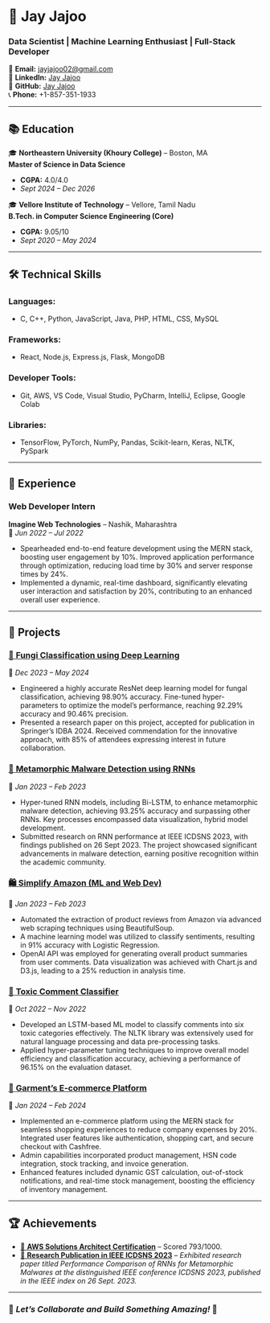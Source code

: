 # 🌟 Jay Jajoo  

### **Data Scientist | Machine Learning Enthusiast | Full-Stack Developer**  

📧 **Email:** [jayjajoo02@gmail.com](mailto:jayjajoo02@gmail.com)  
🔗 **LinkedIn:** [Jay Jajoo](https://www.linkedin.com/in/jay-jajoo-64958b15a)  
🐙 **GitHub:** [Jay Jajoo](https://github.com/JayJajoo)  
📞 **Phone:** +1-857-351-1933  

---

## 📚 **Education**  

🎓 **Northeastern University (Khoury College)** – Boston, MA  
**Master of Science in Data Science**  
- **CGPA:** 4.0/4.0  
- *Sept 2024 – Dec 2026*  

🎓 **Vellore Institute of Technology** – Vellore, Tamil Nadu  
**B.Tech. in Computer Science Engineering (Core)**  
- **CGPA:** 9.05/10  
- *Sept 2020 – May 2024*  

---

## 🛠️ Technical Skills  

### **Languages:**  
- C, C++, Python, JavaScript, Java, PHP, HTML, CSS, MySQL  

### **Frameworks:**  
- React, Node.js, Express.js, Flask, MongoDB  

### **Developer Tools:**  
- Git, AWS, VS Code, Visual Studio, PyCharm, IntelliJ, Eclipse, Google Colab  

### **Libraries:**  
- TensorFlow, PyTorch, NumPy, Pandas, Scikit-learn, Keras, NLTK, PySpark  

---

## 💼 **Experience**  

### **Web Developer Intern**  
**Imagine Web Technologies** – Nashik, Maharashtra  
📅 *Jun 2022 – Jul 2022*  
- Spearheaded end-to-end feature development using the MERN stack, boosting user engagement by 10%. Improved 
application performance through optimization, reducing load time by 30% and server response times by 24%. 
- Implemented a dynamic, real-time dashboard, significantly elevating user interaction and satisfaction by 20%, 
contributing to an enhanced overall user experience. 

---

## 📂 **Projects**  

### [🧠 **Fungi Classification using Deep Learning**](https://github.com/JayJajoo/Capstone-project)  
📅 *Dec 2023 – May 2024*  
- Engineered a highly accurate ResNet deep learning model for fungal classification, achieving 98.90% accuracy. Fine-tuned hyper-parameters to optimize the model’s performance, reaching 92.29% accuracy and 90.46% precision. 
- Presented a research paper on this project, accepted for publication in Springer’s IDBA 2024. Received commendation for the innovative approach, with 85% of attendees expressing interest in future collaboration.  

### [🔐 **Metamorphic Malware Detection using RNNs**](https://github.com/JayJajoo/Metamorphic-Malware-Detection)  
📅 *Jan 2023 – Feb 2023*  
- Hyper-tuned RNN models, including Bi-LSTM, to enhance metamorphic malware detection, achieving 93.25% 
accuracy and surpassing other RNNs. Key processes encompassed data visualization, hybrid model development. 
- Submitted research on RNN performance at IEEE ICDSNS 2023, with findings published on 26 Sept 2023. The project showcased significant advancements in malware detection, earning positive recognition within the academic community. 

### [🛍️ **Simplify Amazon (ML and Web Dev)**](https://github.com/JayJajoo/Amazon-Product-Anaysis-App)
📅 *Jan 2023 – Feb 2023*  
- Automated the extraction of product reviews from Amazon via advanced web scraping techniques using BeautifulSoup. 
- A machine learning model was utilized to classify sentiments, resulting in 91% accuracy with Logistic Regression. 
- OpenAI API was employed for generating overall product summaries from user comments. Data visualization was achieved with Chart.js and D3.js, leading to a 25% reduction in analysis time. 

### [💬 **Toxic Comment Classifier**](https://github.com/JayJajoo/Toxic-Comment-Classifier)
📅 *Oct 2022 – Nov 2022*  
- Developed an LSTM-based ML model to classify comments into six toxic categories effectively. The NLTK library was extensively used for natural language processing and data pre-processing tasks. 
- Applied hyper-parameter tuning techniques to improve overall model efficiency and classification accuracy, achieving a performance of 96.15% on the evaluation dataset.

### [🛒 **Garment’s E-commerce Platform**](https://jgipl.netlify.app/) 
📅 *Jan 2024 – Feb 2024*  
- Implemented an e-commerce platform using the MERN stack for seamless shopping experiences to reduce company expenses by 20%. Integrated user features like authentication, shopping cart, and secure checkout with Cashfree. 
- Admin capabilities incorporated product management, HSN code integration, stock tracking, and invoice generation.
- Enhanced features included dynamic GST calculation, out-of-stock notifications, and real-time stock management, boosting the efficiency of inventory management.  

---

## 🏆 **Achievements**  

- [🏅 **AWS Solutions Architect Certification**](https://www.credly.com/badges/c6b46608-c3c8-405e-a596-36f213dfc558/public_url) – Scored 793/1000.  
- [📜 **Research Publication in IEEE ICDSNS 2023**](https://drive.google.com/file/d/10P4rC9_63cJoExsjgnd2nQ6RU_2_bqtE/view) – *Exhibited research paper titled Performance Comparison of RNNs for Metamorphic Malwares at the distinguished IEEE conference ICDSNS 2023, published in the IEEE index on 26 Sept. 2023.*  

---

### 🌟 *Let’s Collaborate and Build Something Amazing!* 🌟
